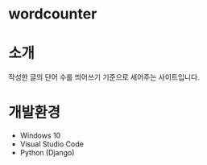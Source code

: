 # wordcounter



# 소개	
작성한 글의  단어 수를 띄어쓰기 기준으로 세어주는 사이트입니다.



# 개발환경

 - Windows 10
 - Visual Studio Code
 - Python (Django)
